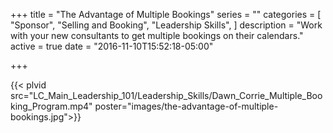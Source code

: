 +++
title = "The Advantage of Multiple Bookings"
series = ""
categories = [
  "Sponsor",
  "Selling and Booking",
  "Leadership Skills",
]
description = "Work with your new consultants to get multiple bookings on their calendars."
active = true
date = "2016-11-10T15:52:18-05:00"

+++

{{< plvid src="LC_Main_Leadership_101/Leadership_Skills/Dawn_Corrie_Multiple_Booking_Program.mp4" poster="images/the-advantage-of-multiple-bookings.jpg">}}
